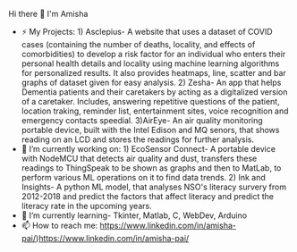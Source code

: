 Hi there 👋 I'm Amisha
- ⚡ My Projects:
       1) Asclepius- A website that uses a dataset of COVID cases (containing the number of deaths, locality, and effects of comorbidities) to develop a risk factor for an  individual who enters their personal health details and locality using machine learning algorithms for personalized results. It also provides heatmaps, line, scatter and bar graphs of dataset given for easy analysis.
       2) Zesha- An app that helps Dementia patients and their caretakers by acting as a digitalized version of a caretaker. Includes, answering repetitive questions of the  patient, location traking, reminder list, entertainment sites, voice recognition and emergency contacts speedial.
          3)AirEye- An air quality monitoring portable device, built with the Intel Edison and MQ senors, that shows reading on an LCD and stores the readings for further analysis.
- 🔭 I’m currently working on:
        1) EcoSensor Connect- A portable device with NodeMCU that detects air quality and dust, transfers these readings to ThingSpeak to be shown as graphs and then to MatLab, to perform various ML operations on it to find data trends.
        2) Ink and Insights- A python ML model, that analyses NSO's literacy survery from 2012-2018 and predict the factors that affect literacy and predict the literacy rate in the upcoming years. 
- 🌱 I’m currently learning- Tkinter, Matlab, C, WebDev, Arduino 
- 📫 How to reach me: https://www.linkedin.com/in/amisha-pai/)https://www.linkedin.com/in/amisha-pai/


